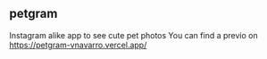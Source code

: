 ## petgram

Instagram alike app to see cute pet photos
You can find a previo on https://petgram-vnavarro.vercel.app/
